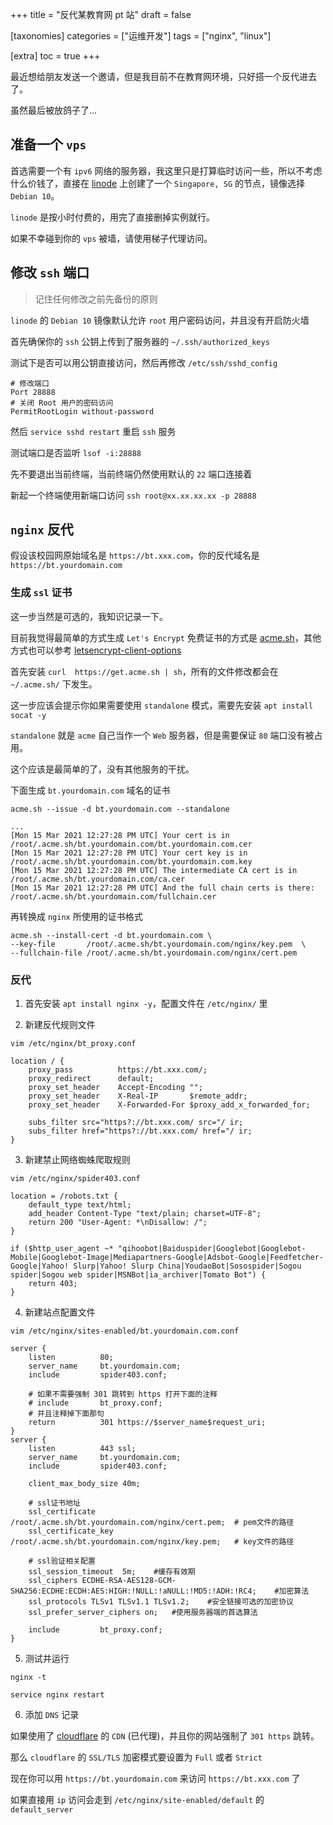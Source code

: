 +++
title = "反代某教育网 pt 站"
draft = false

[taxonomies]
categories = ["运维开发"]
tags = ["nginx", "linux"]

[extra]
toc = true
+++

最近想给朋友发送一个邀请，但是我目前不在教育网环境，只好搭一个反代进去了。

虽然最后被放鸽子了...

<!-- more -->

## 准备一个 `vps`

首选需要一个有 `ipv6` 网络的服务器，我这里只是打算临时访问一些，所以不考虑什么价钱了，直接在 [linode](https://cloud.linode.com/linodes) 上创建了一个 `Singapore, SG` 的节点，镜像选择 `Debian 10`。

`linode` 是按小时付费的，用完了直接删掉实例就行。

如果不幸碰到你的 `vps` 被墙，请使用梯子代理访问。

## 修改 `ssh` 端口

> 记住任何修改之前先备份的原则

`linode` 的 `Debian 10` 镜像默认允许 `root` 用户密码访问，并且没有开启防火墙

首先确保你的 `ssh` 公钥上传到了服务器的 `~/.ssh/authorized_keys`

测试下是否可以用公钥直接访问，然后再修改 `/etc/ssh/sshd_config`

```
# 修改端口
Port 28888
# 关闭 Root 用户的密码访问
PermitRootLogin without-password
```
然后 `service sshd restart` 重启 `ssh` 服务

测试端口是否监听 `lsof -i:28888`

先不要退出当前终端，当前终端仍然使用默认的 `22` 端口连接着

新起一个终端使用新端口访问 `ssh root@xx.xx.xx.xx -p 28888`

## `nginx` 反代

假设该校园网原始域名是 `https://bt.xxx.com`，你的反代域名是 `https://bt.yourdomain.com`

### 生成 `ssl` 证书

这一步当然是可选的，我知识记录一下。

目前我觉得最简单的方式生成 `Let's Encrypt` 免费证书的方式是 [acme.sh](https://github.com/acmesh-official/acme.sh)，其他方式也可以参考 [letsencrypt-client-options](https://letsencrypt.org/docs/client-options/)

首先安装 `curl  https://get.acme.sh | sh`，所有的文件修改都会在 `~/.acme.sh/` 下发生。

这一步应该会提示你如果需要使用 `standalone` 模式，需要先安装 `apt install socat -y`

`standalone` 就是 `acme` 自己当作一个 `Web` 服务器，但是需要保证 `80` 端口没有被占用。

这个应该是最简单的了，没有其他服务的干扰。

下面生成 `bt.yourdomain.com` 域名的证书

```
acme.sh --issue -d bt.yourdomain.com --standalone

...
[Mon 15 Mar 2021 12:27:28 PM UTC] Your cert is in  /root/.acme.sh/bt.yourdomain.com/bt.yourdomain.com.cer
[Mon 15 Mar 2021 12:27:28 PM UTC] Your cert key is in  /root/.acme.sh/bt.yourdomain.com/bt.yourdomain.com.key
[Mon 15 Mar 2021 12:27:28 PM UTC] The intermediate CA cert is in  /root/.acme.sh/bt.yourdomain.com/ca.cer
[Mon 15 Mar 2021 12:27:28 PM UTC] And the full chain certs is there:  /root/.acme.sh/bt.yourdomain.com/fullchain.cer
```

再转换成 `nginx` 所使用的证书格式

```
acme.sh --install-cert -d bt.yourdomain.com \
--key-file       /root/.acme.sh/bt.yourdomain.com/nginx/key.pem  \
--fullchain-file /root/.acme.sh/bt.yourdomain.com/nginx/cert.pem
```

### 反代

1. 首先安装 `apt install nginx -y`，配置文件在 `/etc/nginx/` 里

2. 新建反代规则文件

```
vim /etc/nginx/bt_proxy.conf

location / {
    proxy_pass          https://bt.xxx.com/;
    proxy_redirect      default;
    proxy_set_header    Accept-Encoding "";
    proxy_set_header    X-Real-IP       $remote_addr;
    proxy_set_header    X-Forwarded-For $proxy_add_x_forwarded_for;

    subs_filter src="https?://bt.xxx.com/ src="/ ir;
    subs_filter href="https?://bt.xxx.com/ href="/ ir;
}
```     

3. 新建禁止网络蜘蛛爬取规则

```
vim /etc/nginx/spider403.conf

location = /robots.txt {
    default_type text/html;
    add_header Content-Type "text/plain; charset=UTF-8";
    return 200 "User-Agent: *\nDisallow: /";
}

if ($http_user_agent ~* "qihoobot|Baiduspider|Googlebot|Googlebot-Mobile|Googlebot-Image|Mediapartners-Google|Adsbot-Google|Feedfetcher-Google|Yahoo! Slurp|Yahoo! Slurp China|YoudaoBot|Sosospider|Sogou spider|Sogou web spider|MSNBot|ia_archiver|Tomato Bot") {
    return 403;
}
```

4. 新建站点配置文件

```
vim /etc/nginx/sites-enabled/bt.yourdomain.com.conf

server {
    listen          80;
    server_name     bt.yourdomain.com;
    include         spider403.conf;

    # 如果不需要强制 301 跳转到 https 打开下面的注释
    # include       bt_proxy.conf;
    # 并且注释掉下面那句
    return          301 https://$server_name$request_uri;
}
server {
    listen          443 ssl;
    server_name     bt.yourdomain.com;
    include         spider403.conf;

    client_max_body_size 40m;

    # ssl证书地址
    ssl_certificate      /root/.acme.sh/bt.yourdomain.com/nginx/cert.pem;  # pem文件的路径
    ssl_certificate_key  /root/.acme.sh/bt.yourdomain.com/nginx/key.pem;   # key文件的路径

    # ssl验证相关配置
    ssl_session_timeout  5m;    #缓存有效期
    ssl_ciphers ECDHE-RSA-AES128-GCM-SHA256:ECDHE:ECDH:AES:HIGH:!NULL:!aNULL:!MD5:!ADH:!RC4;    #加密算法
    ssl_protocols TLSv1 TLSv1.1 TLSv1.2;    #安全链接可选的加密协议
    ssl_prefer_server_ciphers on;   #使用服务器端的首选算法

    include         bt_proxy.conf;
}
```

5. 测试并运行

```
nginx -t

service nginx restart
```

6. 添加 `DNS` 记录

如果使用了 [cloudflare](https://dash.cloudflare.com/) 的 `CDN` (已代理)，并且你的网站强制了 `301 https` 跳转。

那么 `cloudflare` 的 `SSL/TLS` 加密模式要设置为 `Full` 或者 `Strict` 

现在你可以用 `https://bt.yourdomain.com` 来访问 `https://bt.xxx.com` 了

如果直接用 `ip` 访问会走到 `/etc/nginx/site-enabled/default` 的 `default_server`